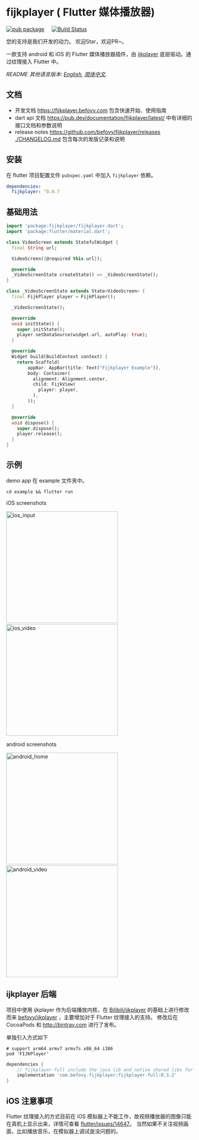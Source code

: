 # fijkplayer ( Flutter 媒体播放器)

[![pub package](https://img.shields.io/pub/v/fijkplayer.svg)](https://pub.dartlang.org/packages/fijkplayer) &nbsp; &nbsp;
[![Build Status](https://travis-ci.org/befovy/fijkplayer.svg?branch=master)](https://travis-ci.org/befovy/fijkplayer) &nbsp; &nbsp;

您的支持是我们开发的动力。 欢迎Star，欢迎PR~。

一款支持 android 和 iOS 的 Flutter 媒体播放器插件，由 [ijkplayer](https://github.com/befovy/ijkplayer) 底层驱动。通过纹理接入 Flutter 中。


*README 其他语言版本: [English](README.en.md), [简体中文](README.zh-cn.md).*

## 文档

* 开发文档  https://fijkplayer.befovy.com 包含快速开始、使用指南
* dart api 文档  https://pub.dev/documentation/fijkplayer/latest/ 中有详细的接口文档和参数说明
* release notes https://github.com/befovy/fijkplayer/releases &nbsp; [./CHANGELOG.md](./CHANGELOG.md) 包含每次的发版记录和说明

## 安装

在 flutter 项目配置文件 `pubspec.yaml` 中加入 `fijkplayer` 依赖。

```yaml
dependencies:
  fijkplayer: ^0.0.7
```

## 基础用法


```dart
import 'package:fijkplayer/fijkplayer.dart';
import 'package:flutter/material.dart';

class VideoScreen extends StatefulWidget {
  final String url;

  VideoScreen({@required this.url});

  @override
  _VideoScreenState createState() => _VideoScreenState();
}

class _VideoScreenState extends State<VideoScreen> {
  final FijkPlayer player = FijkPlayer();

  _VideoScreenState();

  @override
  void initState() {
    super.initState();
    player.setDataSource(widget.url, autoPlay: true);
  }

  @override
  Widget build(BuildContext context) {
    return Scaffold(
        appBar: AppBar(title: Text("Fijkplayer Example")),
        body: Container(
          alignment: Alignment.center,
          child: FijkView(
            player: player,
          ),
        ));
  }

  @override
  void dispose() {
    super.dispose();
    player.release();
  }
}

```

## 示例

demo app 在 example 文件夹中。

```
cd example && flutter run
```

iOS screenshots
<div>
<img src="https://user-images.githubusercontent.com/51129600/61178868-abefcc00-a629-11e9-851f-f4b2ab0028fb.jpeg" height="300px" alt="ios_input" >
&nbsp;	&nbsp;	&nbsp;	
<img src="https://user-images.githubusercontent.com/51129600/61178869-abefcc00-a629-11e9-8b15-872d8cd207b9.jpeg" height="300px" alt="ios_video" >
</div>

android screenshots

<div>
<img src="https://user-images.githubusercontent.com/51129600/61178866-ab573580-a629-11e9-8019-77a400998531.jpeg" height="300px" alt="android_home" >
&nbsp;	&nbsp;	&nbsp;	
<img src="https://user-images.githubusercontent.com/51129600/61178867-ab573580-a629-11e9-8829-8a37efb39d7d.jpeg" height="300px" alt="android_video" >
</div>

## ijkplayer 后端

项目中使用 ijkplayer 作为后端播放内核，在 [Bilibili/ijkplayer](https://github.com/Bilibili/ijkplayer) 的基础上进行修改而来 [befovy/ijkplayer](https://github.com/befovy/ijkplayer) ，主要增加对于 Flutter 纹理接入的支持。
修改后在 CocoaPods 和 http://bintray.com 进行了发布。

单独引入方式如下

```
# support arm64 armv7 armv7s x86_64 i386
pod 'FIJKPlayer'
```

```gradle
dependencies {
    // fijkplayer-full include the java lib and native shared libs for armv5 armv7 arm64 x86 x86_64
    implementation 'com.befovy.fijkplayer:fijkplayer-full:0.3.2'
}
```


## iOS 注意事项

Flutter 纹理接入的方式目前在 iOS 模拟器上不能工作，故视频播放器的图像只能在真机上显示出来，详情可查看 [flutter/issues/14647](https://github.com/flutter/flutter/issues/14647)。
当然如果不关注视频画面，比如播放音乐，在模拟器上调试是没问题的。
